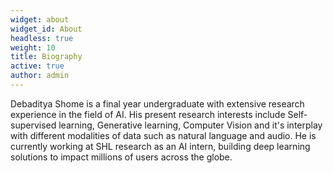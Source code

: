 ```yaml
---
widget: about
widget_id: About
headless: true
weight: 10
title: Biography
active: true
author: admin
---
```

Debaditya Shome is a final year undergraduate with extensive research experience in the field of AI. His present research interests include Self-supervised learning, Generative learning, Computer Vision and it's interplay with different modalities of data such as natural language and audio. 
He is currently working at SHL research as an AI intern, building deep learning solutions to impact millions of users across the globe. 